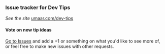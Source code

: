 
### Issue tracker for Dev Tips

*See the site* [umaar.com/dev-tips](https://umaar.com/dev-tips/)

#### Vote on new tip ideas

[Go to Issues](https://github.com/umaar/dev-tips/issues?q=is%3Aopen+is%3Aissue+label%3Aenhancement) and add a +1 or something on what you'd like to see more of, or feel free to make new issues with other requests.
